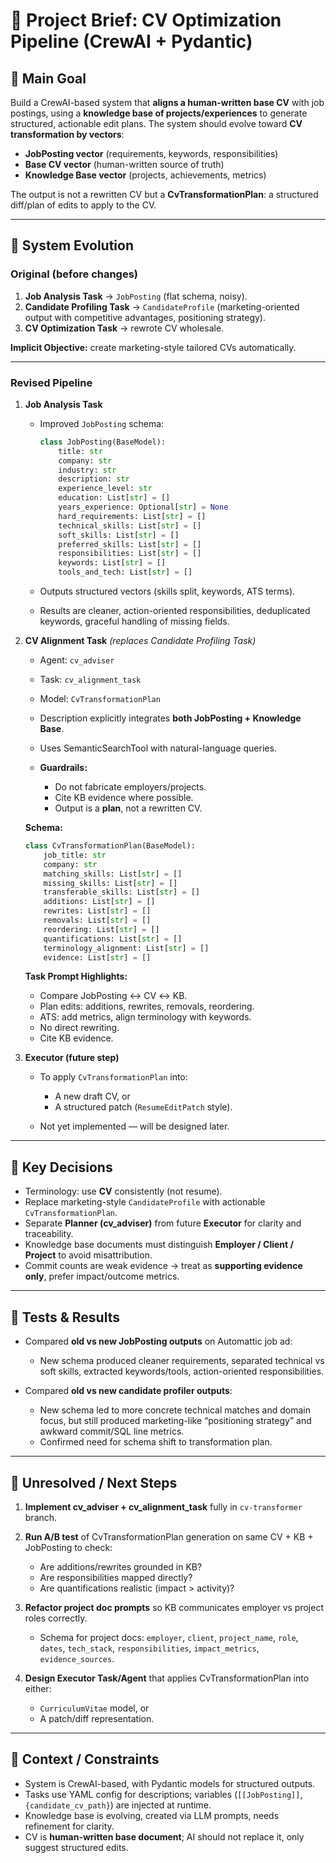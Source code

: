 # 📌 Project Brief: CV Optimization Pipeline (CrewAI + Pydantic)

## 🎯 Main Goal

Build a CrewAI-based system that **aligns a human-written base CV** with job postings, using a **knowledge base of projects/experiences** to generate structured, actionable edit plans. The system should evolve toward **CV transformation by vectors**:

* **JobPosting vector** (requirements, keywords, responsibilities)
* **Base CV vector** (human-written source of truth)
* **Knowledge Base vector** (projects, achievements, metrics)

The output is not a rewritten CV but a **CvTransformationPlan**: a structured diff/plan of edits to apply to the CV.

---

## 🧩 System Evolution

### Original (before changes)

1. **Job Analysis Task** → `JobPosting` (flat schema, noisy).
2. **Candidate Profiling Task** → `CandidateProfile` (marketing-oriented output with competitive advantages, positioning strategy).
3. **CV Optimization Task** → rewrote CV wholesale.

**Implicit Objective:** create marketing-style tailored CVs automatically.

---

### Revised Pipeline

1. **Job Analysis Task**

   * Improved `JobPosting` schema:

     ```python
     class JobPosting(BaseModel):
         title: str
         company: str
         industry: str
         description: str
         experience_level: str
         education: List[str] = []
         years_experience: Optional[str] = None
         hard_requirements: List[str] = []
         technical_skills: List[str] = []
         soft_skills: List[str] = []
         preferred_skills: List[str] = []
         responsibilities: List[str] = []
         keywords: List[str] = []
         tools_and_tech: List[str] = []
     ```

   * Outputs structured vectors (skills split, keywords, ATS terms).
   * Results are cleaner, action-oriented responsibilities, deduplicated keywords, graceful handling of missing fields.

2. **CV Alignment Task** *(replaces Candidate Profiling Task)*

   * Agent: `cv_adviser`
   * Task: `cv_alignment_task`
   * Model: `CvTransformationPlan`
   * Description explicitly integrates **both JobPosting + Knowledge Base**.
   * Uses SemanticSearchTool with natural-language queries.
   * **Guardrails:**

     * Do not fabricate employers/projects.
     * Cite KB evidence where possible.
     * Output is a **plan**, not a rewritten CV.

   **Schema:**

   ```python
   class CvTransformationPlan(BaseModel):
       job_title: str
       company: str
       matching_skills: List[str] = []
       missing_skills: List[str] = []
       transferable_skills: List[str] = []
       additions: List[str] = []
       rewrites: List[str] = []
       removals: List[str] = []
       reordering: List[str] = []
       quantifications: List[str] = []
       terminology_alignment: List[str] = []
       evidence: List[str] = []
   ```

   **Task Prompt Highlights:**

   * Compare JobPosting ↔ CV ↔ KB.
   * Plan edits: additions, rewrites, removals, reordering.
   * ATS: add metrics, align terminology with keywords.
   * No direct rewriting.
   * Cite KB evidence.

3. **Executor (future step)**

   * To apply `CvTransformationPlan` into:

     * A new draft CV, or
     * A structured patch (`ResumeEditPatch` style).
   * Not yet implemented — will be designed later.

---

## 🔑 Key Decisions

* Terminology: use **CV** consistently (not resume).
* Replace marketing-style `CandidateProfile` with actionable `CvTransformationPlan`.
* Separate **Planner (cv\_adviser)** from future **Executor** for clarity and traceability.
* Knowledge base documents must distinguish **Employer / Client / Project** to avoid misattribution.
* Commit counts are weak evidence → treat as **supporting evidence only**, prefer impact/outcome metrics.

---

## 🧪 Tests & Results

* Compared **old vs new JobPosting outputs** on Automattic job ad:

  * New schema produced cleaner requirements, separated technical vs soft skills, extracted keywords/tools, action-oriented responsibilities.
* Compared **old vs new candidate profiler outputs**:

  * New schema led to more concrete technical matches and domain focus, but still produced marketing-like “positioning strategy” and awkward commit/SQL line metrics.
  * Confirmed need for schema shift to transformation plan.

---

## 📌 Unresolved / Next Steps

1. **Implement cv\_adviser + cv\_alignment\_task** fully in `cv-transformer` branch.
2. **Run A/B test** of CvTransformationPlan generation on same CV + KB + JobPosting to check:

   * Are additions/rewrites grounded in KB?
   * Are responsibilities mapped directly?
   * Are quantifications realistic (impact > activity)?
3. **Refactor project doc prompts** so KB communicates employer vs project roles correctly.

   * Schema for project docs: `employer`, `client`, `project_name`, `role`, `dates`, `tech_stack`, `responsibilities`, `impact_metrics`, `evidence_sources`.
4. **Design Executor Task/Agent** that applies CvTransformationPlan into either:

   * `CurriculumVitae` model, or
   * A patch/diff representation.

---

## 🧭 Context / Constraints

* System is CrewAI-based, with Pydantic models for structured outputs.
* Tasks use YAML config for descriptions; variables (`[[JobPosting]]`, `{candidate_cv_path}`) are injected at runtime.
* Knowledge base is evolving, created via LLM prompts, needs refinement for clarity.
* CV is **human-written base document**; AI should not replace it, only suggest structured edits.
